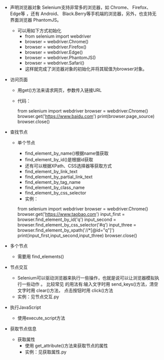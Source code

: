 - 声明浏览器对象
    Selenium支持非常多的浏览器，如 Chrome、 Firefox、 Edge等 ，还有
    Android、 Black.Berry等手机端的浏览器，另外，也支持无界面浏览器 PhantomJS。
    - 可以用如下方式初始化 
        - from selenium import webdriver
        - browser = webdriver.Chrome() 
        - browser = webdriver.Firefox() 
        - browser = webdriver.Edge() 
        - browser = webdriver.PhantomJS() 
        - browser = webdriver.Safari()
        - 这样就完成了浏览器对象的初始化并将其赋值为browser对象。
- 访问页面
    - 用get()方法来请求网页，参数传入链接URL
    - 代码：
    
    
        from selenium import webdriver
        browser = webdriver.Chrome()
        browser.get('https://www.baidu.com')
        print(browser.page_source)
        browser.close()
- 查找节点
    - 单个节点
        - find_element_by_name()根据name值获取
        - find_element_by_id()是根据id获取
        - 还有可以根据XPath、CSS选择器等获取方式
        - find_element_by_link_text
        - find_element_by_partial_link_text
        - find_element_by_tag_name
        - find_element_by_class_name
        - find_element_by_css_selector
        - 实例：
        
        
        from selenium import webdriver
        browser = webdriver.Chrome()
        browser.get('https://www.taobao.com')
        input_first = browser.find_element_by_id('q')
        input_second = browser.find_element_by_css_selector('#q')
        input_three = browser.find_element_by_xpath('//*[@id="q"]')
        print(input_first,input_second,input_three)
        browser.close()
        
- 多个节点
    - 需要用 find_elements()
    
- 节点交互
    - Selenium可以驱动浏览器来执行一些操作，也就是说可以让浏览器模拟执行一些动作 。 
        比较常见 的用法有:输入文字时用 send_keys()方法，清空文字时用 clear()方法，
        点击按钮时用 click()方法
    - 实例：见节点交互.py
        
- 执行JavaScript
    - 使用execute_script方法
     
- 获取节点信息
    - 获取属性  
        - 使用 get_attribute()方法来获取节点的属性
        - 实例：见获取属性.py    
 
        
        
            
        
    